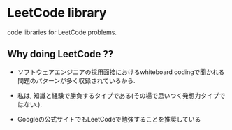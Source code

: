 # LeetCode library

code libraries for LeetCode problems.


## Why doing LeetCode ??

- ソフトウェアエンジニアの採用面接におけるwhiteboard codingで聞かれる問題のパターンが多く収録されているから.

- 私は, 知識と経験で勝負するタイプである(その場で思いつく発想力タイプではない.).

- Googleの公式サイトでもLeetCodeで勉強することを推奨している
